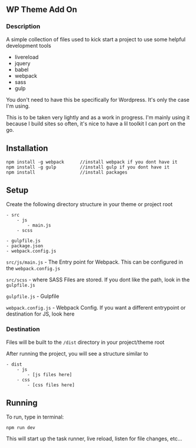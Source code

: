## WP Theme Add On

### Description
A simple collection of files used to kick start a project to use some helpful development tools

- livereload
- jquery
- babel
- webpack
- sass
- gulp

You don't need to have this be specifically for Wordpress. It's only the case I'm using.

This is to be taken very lightly and as a work in progress. I'm mainly using it because I build sites so often, it's nice to have a lil toolkit I can port on the go.


## Installation

```
npm install -g webpack 		//install webpack if you dont have it 
npm install -g gulp   		//install gulp if you dont have it 
npm install 				//install packages
```

## Setup

Create the following directory structure in your theme or project root

```
- src
	- js
		- main.js
	- scss
	
- gulpfile.js
- package.json
- webpack.config.js
```


`src/js/main.js` - The Entry point for Webpack.  This can be configured in the `webpack.config.js`

`src/scss` - where SASS Files are stored. If you dont like the path, look in the `gulpfile.js`

`gulpfile.js` - Gulpfile

`webpack.config.js` - Webpack Config.  If you want a different entrypoint or destination for JS, look here


### Destination

Files will be built to the `/dist` directory in your project/theme root

After running the project, you will see a structure similar to

```
- dist
	- js
		- [js files here]
	- css
		- [css files here]
```

## Running

To run, type in terminal:

`npm run dev`

This will start up the task runner, live reload, listen for file changes, etc...